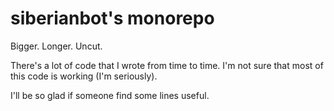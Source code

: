 # siberianbot's monorepo #

Bigger. Longer. Uncut.

There's a lot of code that I wrote from time to time. I'm not sure that most of this code is working (I'm seriously).

I'll be so glad if someone find some lines useful.
